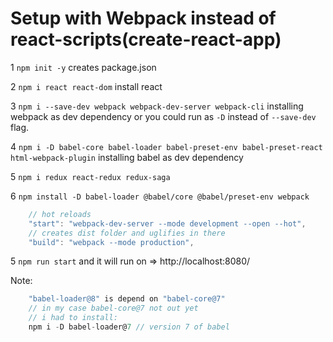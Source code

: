 # Setup with Webpack instead of react-scripts(create-react-app)

1 `npm init -y` creates package.json

2 `npm i react react-dom` install react

3 `npm i --save-dev webpack webpack-dev-server webpack-cli`
installing webpack as dev dependency or you could run as `-D` instead of `--save-dev` flag.

4 `npm i -D babel-core babel-loader babel-preset-env babel-preset-react html-webpack-plugin` installing babel as dev dependency

5 `npm i redux react-redux redux-saga`

6 `npm install -D babel-loader @babel/core @babel/preset-env webpack`

```js
    // hot reloads 
    "start": "webpack-dev-server --mode development --open --hot",
    // creates dist folder and uglifies in there
    "build": "webpack --mode production",

```
5 `npm run start` and it will run on => http://localhost:8080/


Note:
```js
    "babel-loader@8" is depend on "babel-core@7"
    // in my case babel-core@7 not out yet
    // i had to install:
    npm i -D babel-loader@7 // version 7 of babel
```